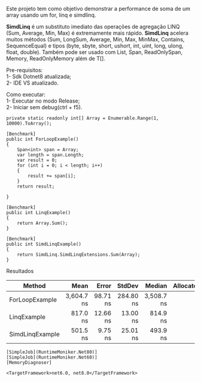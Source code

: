 Este projeto tem como objetivo demonstrar a performance de soma de um array usando um for, linq e simdlinq.

**SimdLinq** é um substituto imediato das operações de agregação LINQ (Sum, Average, Min, Max) é extremamente mais rápido. **SimdLinq** acelera muitos métodos (Sum, LongSum, Average, Min, Max, MinMax, Contains, SequenceEqual) e tipos (byte, sbyte, short, ushort, int, uint, long, ulong, float, double). Também pode ser usado com List<T>, Span<T>, ReadOnlySpan<T>, Memory<T>, ReadOnlyMemory<T> além de T[].




Pre-requisitos:</br>
1- Sdk Dotnet8 atualizada;</br>
2- IDE VS atualizado.

Como executar:</br>
1- Executar no modo Release;</br>
2- Iniciar sem debug(ctrl + f5).

```
private static readonly int[] Array = Enumerable.Range(1, 10000).ToArray();

[Benchmark]
public int ForLoopExample()
{
    Span<int> span = Array;
    var length = span.Length;
    var result = 0;
    for (int i = 0; i < length; i++)
    {
        result += span[i];
    }
    return result;

}

[Benchmark]
public int LinqExample()
{
    return Array.Sum();
}

[Benchmark]
public int SimdLinqExample()
{
    return SimdLinq.SimdLinqExtensions.Sum(Array);
}
```


Resultados

| Method          | Mean       | Error    | StdDev    | Median     | Allocated |
|---------------- |-----------:|---------:|----------:|-----------:|----------:|
| ForLoopExample  | 3,604.7 ns | 98.71 ns | 284.80 ns | 3,508.7 ns |         - |
| LinqExample     |   817.0 ns | 12.66 ns |  13.00 ns |   814.9 ns |         - |
| SimdLinqExample |   501.5 ns |  9.75 ns |  25.01 ns |   493.9 ns |         - |



```
[SimpleJob](RuntimeMoniker.Net80)]
[SimpleJob](RuntimeMoniker.Net60)]
[MemoryDiagnoser]

```

```
<TargetFramework>net6.0, net8.0</TargetFramework>

```
